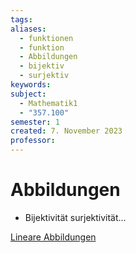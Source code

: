 ```yaml
---
tags: 
aliases:
  - funktionen
  - funktion
  - Abbildungen
  - bijektiv
  - surjektiv
keywords: 
subject:
  - Mathematik1
  - "357.100"
semester: 1
created: 7. November 2023
professor:
---
```


# Abbildungen
 
- Bijektivität surjektivität…


[Lineare Abbildungen](Lineare%20Abbildungen.md)